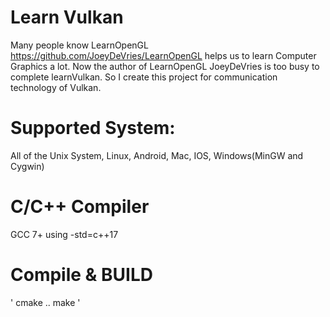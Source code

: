 
# Learn Vulkan
   Many people know LearnOpenGL https://github.com/JoeyDeVries/LearnOpenGL helps us to learn Computer Graphics a lot. Now the author of LearnOpenGL JoeyDeVries is too busy to complete learnVulkan. So I create this project for communication technology of Vulkan.

# Supported System:
   All of the Unix System, Linux, Android, Mac, IOS, Windows(MinGW and Cygwin)
# C/C++ Compiler
   GCC 7+   using -std=c++17
# Compile & BUILD
  '
  cmake ..
  make
  '
